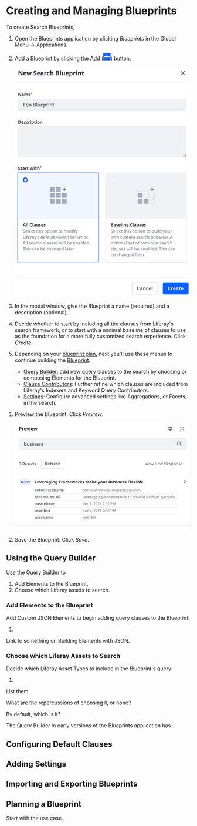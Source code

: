 # Creating and Managing Blueprints

<!-- As of Tuesday 11/23/2021, to create a blueprint (master build) you must add elements from the Blueprint Query Builder, using the Custom JSON Element from the sidebar. But there's a likelihood that by tomorrow custom -->
To create Search Blueprints,

1. Open the Blueprints application by clicking _Blueprints_ in the Global Menu &rarr; Applications.

1. Add a Blueprint by clicking the Add (![Add](../../../images/icon-add.png)) button.

   ![Start creating a Blueprint from the Add Blueprint modal window.](./creating-and-managing-blueprints/images/02.png)

1. In the modal window, give the Blueprint a name (required) and a description (optional).

1. Decide whether to start by including all the clauses from Liferay's search framework, or to start with a minimal baseline of clauses to use as the foundation for a more fully customized search experience. Click _Create_.

1. Depending on your [blueprint plan](#planning-a-blueprint), next you'll use these menus to continue building the [Blueprint](./understanding-blueprints.md#what-is-a-blueprint):

   - [Query Builder](#using-the-query-builder): add new query clauses to the search by choosing or composing Elements for the Blueprint.
   - [Clause Contributors](#configuring-default-clauses): Further refine which clauses are included from Liferay's Indexers and Keyword Query Contributors. 
   - [Settings](#adding-settings): Configure advanced settings like Aggregations, or Facets, in the search.

<!-- Preview will likely be postponed -->
1. Preview the Blueprint. Click _Preview_.

   ![Preview a Blueprint before putting it in action.](./creating-and-managing-blueprints/images/01.png)

1. Save the Blueprint. Click _Save_.

## Using the Query Builder

<!-- As of Tuesday 11/23/2021, to create a blueprint (master build) you must add elements from the Blueprint Query Builder, using the Custom JSON Element from the sidebar (which, alas, won't save yet). But there's a likelihood that by tomorrow ootb JSON elements will be available -->

Use the Query Builder to

1. Add Elements to the Blueprint.
1. Choose which Liferay assets to search.

### Add Elements to the Blueprint

Add Custom JSON Elements to begin adding query clauses to the Blueprint:

1. 

Link to something on Building Elements with JSON.

### Choose which Liferay Assets to Search

Decide which Liferay Asset Types to include in the Blueprint's query:

1. 

List them

What are the repercussions of choosing ll, or none?

By default, which is it? 


The Query Builder in early versions of the Blueprints application has .

## Configuring Default Clauses

## Adding Settings

<!-- Explore whether this makes sense as a standalone article -->
## Importing and Exporting Blueprints

<!-- Should be able to import and export the JSON of a blueprint. -->

<!-- Maybe not part of v1: Applying Blueprints to a Search (at first one, then multiple blueprints will be able to be applied to a single search page. -->


## Planning a Blueprint
<!-- should Planning a Blueprint (is `Designing` a better verb?) go  in the overview article, Understanding Blueprints? -->

Start with the use case.


